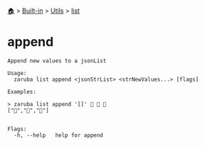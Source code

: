 <!--startTocHeader-->
[🏠](../../../README.md) > [Built-in](../../README.md) > [Utils](../README.md) > [list](README.md)
# append
<!--endTocHeader-->

```
Append new values to a jsonList

Usage:
  zaruba list append <jsonStrList> <strNewValues...> [flags]

Examples:

> zaruba list append '[]' 🍊 🍓 🍇
["🍊","🍓","🍇"] 


Flags:
  -h, --help   help for append

```

<!--startTocSubtopic-->

<!--endTocSubtopic-->